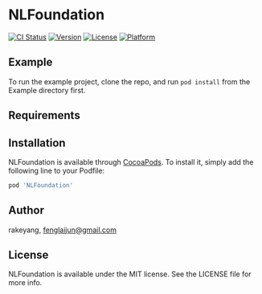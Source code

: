 # NLFoundation

[![CI Status](https://img.shields.io/travis/rakeyang/NLFoundation.svg?style=flat)](https://travis-ci.org/rakeyang/NLFoundation)
[![Version](https://img.shields.io/cocoapods/v/NLFoundation.svg?style=flat)](https://cocoapods.org/pods/NLFoundation)
[![License](https://img.shields.io/cocoapods/l/NLFoundation.svg?style=flat)](https://cocoapods.org/pods/NLFoundation)
[![Platform](https://img.shields.io/cocoapods/p/NLFoundation.svg?style=flat)](https://cocoapods.org/pods/NLFoundation)

## Example

To run the example project, clone the repo, and run `pod install` from the Example directory first.

## Requirements

## Installation

NLFoundation is available through [CocoaPods](https://cocoapods.org). To install
it, simply add the following line to your Podfile:

```ruby
pod 'NLFoundation'
```

## Author

rakeyang, fenglaijun@gmail.com

## License

NLFoundation is available under the MIT license. See the LICENSE file for more info.
